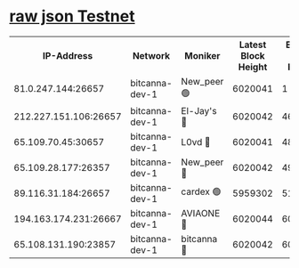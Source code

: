 [raw json Testnet](https://rpc-check.bcat.stavr.tech/bcat/rpc-bcat-result.json)
=


<table><tr><th>IP-Address</th><th>Network</th><th>Moniker</th><th>Latest Block Height</th><th>Earliest Block Height</th><th>Catching Up</th><th>Tx Index</th><th>Voting Power</th><th>Scan Time</th></tr><tr><td>81.0.247.144:26657</td><td>bitcanna-dev-1</td><td>New_peer 🟢</td><td>6020041</td><td>1</td><td>False</td><td>on</td><td>0</td><td>2024-01-17T14:42:10.628186813UTC</td></tr><tr><td>212.227.151.106:26657</td><td>bitcanna-dev-1</td><td>El-Jay's 🔴</td><td>6020042</td><td>4670391</td><td>False</td><td>on</td><td>2218164</td><td>2024-01-17T14:42:17.395417498UTC</td></tr><tr><td>65.109.70.45:30657</td><td>bitcanna-dev-1</td><td>L0vd 🔴</td><td>6020041</td><td>4828155</td><td>False</td><td>on</td><td>7920</td><td>2024-01-17T14:42:11.005999912UTC</td></tr><tr><td>65.109.28.177:26357</td><td>bitcanna-dev-1</td><td>New_peer 🔴</td><td>6020042</td><td>4952911</td><td>False</td><td>on</td><td>2237067</td><td>2024-01-17T14:42:18.062978854UTC</td></tr><tr><td>89.116.31.184:26657</td><td>bitcanna-dev-1</td><td>cardex 🟢</td><td>5959302</td><td>5185001</td><td>False</td><td>on</td><td>0</td><td>2024-01-17T14:42:17.726478348UTC</td></tr><tr><td>194.163.174.231:26667</td><td>bitcanna-dev-1</td><td>AVIAONE 🔴</td><td>6020044</td><td>6010261</td><td>False</td><td>on</td><td>1949865</td><td>2024-01-17T14:42:25.008970356UTC</td></tr><tr><td>65.108.131.190:23857</td><td>bitcanna-dev-1</td><td>bitcanna 🔴</td><td>6020042</td><td>6016042</td><td>False</td><td>off</td><td>82269</td><td>2024-01-17T14:42:18.398738301UTC</td></tr></table>